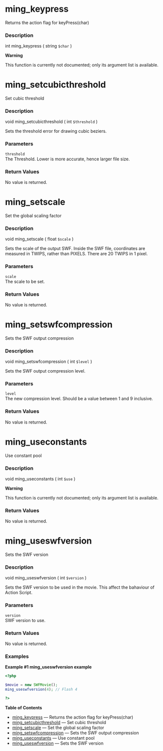 ming\_keypress
==============

Returns the action flag for keyPress(char)

### Description

<span class="type">int</span> <span
class="methodname">ming\_keypress</span> ( <span
class="methodparam"><span class="type">string</span> `$char`</span> )

**Warning**

This function is currently not documented; only its argument list is
available.

ming\_setcubicthreshold
=======================

Set cubic threshold

### Description

<span class="type">void</span> <span
class="methodname">ming\_setcubicthreshold</span> ( <span
class="methodparam"><span class="type">int</span> `$threshold`</span> )

Sets the threshold error for drawing cubic beziers.

### Parameters

`threshold`  
The Threshold. Lower is more accurate, hence larger file size.

### Return Values

No value is returned.

ming\_setscale
==============

Set the global scaling factor

### Description

<span class="type">void</span> <span
class="methodname">ming\_setscale</span> ( <span
class="methodparam"><span class="type">float</span> `$scale`</span> )

Sets the scale of the output SWF. Inside the SWF file, coordinates are
measured in TWIPS, rather than PIXELS. There are 20 TWIPS in 1 pixel.

### Parameters

`scale`  
The scale to be set.

### Return Values

No value is returned.

ming\_setswfcompression
=======================

Sets the SWF output compression

### Description

<span class="type">void</span> <span
class="methodname">ming\_setswfcompression</span> ( <span
class="methodparam"><span class="type">int</span> `$level`</span> )

Sets the SWF output compression level.

### Parameters

`level`  
The new compression level. Should be a value between 1 and 9 inclusive.

### Return Values

No value is returned.

ming\_useconstants
==================

Use constant pool

### Description

<span class="type">void</span> <span
class="methodname">ming\_useconstants</span> ( <span
class="methodparam"><span class="type">int</span> `$use`</span> )

**Warning**

This function is currently not documented; only its argument list is
available.

### Return Values

No value is returned.

ming\_useswfversion
===================

Sets the SWF version

### Description

<span class="type">void</span> <span
class="methodname">ming\_useswfversion</span> ( <span
class="methodparam"><span class="type">int</span> `$version`</span> )

Sets the SWF version to be used in the movie. This affect the bahaviour
of Action Script.

### Parameters

`version`  
SWF version to use.

### Return Values

No value is returned.

### Examples

**Example \#1 <span class="function">ming\_useswfversion</span>
example**

``` php
<?php

$movie = new SWFMovie();
ming_useswfversion(4); // Flash 4

?>
```

**Table of Contents**

-   [ming\_keypress](/ref/ming.html#ming_keypress) — Returns the action
    flag for keyPress(char)
-   [ming\_setcubicthreshold](/ref/ming.html#ming_setcubicthreshold) —
    Set cubic threshold
-   [ming\_setscale](/ref/ming.html#ming_setscale) — Set the global
    scaling factor
-   [ming\_setswfcompression](/ref/ming.html#ming_setswfcompression) —
    Sets the SWF output compression
-   [ming\_useconstants](/ref/ming.html#ming_useconstants) — Use
    constant pool
-   [ming\_useswfversion](/ref/ming.html#ming_useswfversion) — Sets the
    SWF version
